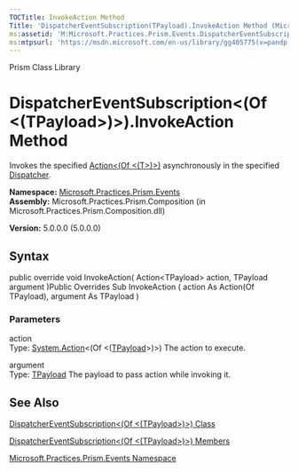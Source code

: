 ```yaml
---
TOCTitle: InvokeAction Method
Title: 'DispatcherEventSubscription(TPayload).InvokeAction Method (Microsoft.Practices.Prism.Events)'
ms:assetid: 'M:Microsoft.Practices.Prism.Events.DispatcherEventSubscription\`1.InvokeAction(System.Action{\`0},\`0)'
ms:mtpsurl: 'https://msdn.microsoft.com/en-us/library/gg405775(v=pandp.50)'
---
```


Prism Class Library

DispatcherEventSubscription&lt;(Of &lt;(TPayload&gt;)&gt;).InvokeAction Method
==================================================================================

Invokes the specified [Action&lt;(Of &lt;(T&gt;)&gt;)](http://msdn.microsoft.com/en-us/library/018hxwa8) asynchronously in the specified [Dispatcher](http://msdn.microsoft.com/en-us/library/ms615907).

**Namespace:** [Microsoft.Practices.Prism.Events](https://msdn.microsoft.com/library/microsoft.practices.prism.events)
**Assembly:** Microsoft.Practices.Prism.Composition (in Microsoft.Practices.Prism.Composition.dll)

**Version:** 5.0.0.0 (5.0.0.0)

## Syntax


public override void InvokeAction( Action&lt;TPayload&gt; action, TPayload argument )Public Overrides Sub InvokeAction ( action As Action(Of TPayload), argument As TPayload )

### Parameters

action  
Type: [System.Action](http://msdn.microsoft.com/en-us/library/018hxwa8)&lt;(Of &lt;([TPayload](https://msdn.microsoft.com/library/microsoft.practices.prism.events.dispatchereventsubscription%601)&gt;)&gt;)
The action to execute.

argument  
Type: [TPayload](https://msdn.microsoft.com/library/microsoft.practices.prism.events.dispatchereventsubscription%601)
The payload to pass action while invoking it.

See Also
--------


[DispatcherEventSubscription&lt;(Of &lt;(TPayload&gt;)&gt;) Class](https://msdn.microsoft.com/library/microsoft.practices.prism.events.dispatchereventsubscription%601)

[DispatcherEventSubscription&lt;(Of &lt;(TPayload&gt;)&gt;) Members](https://msdn.microsoft.com/allmembers.t:microsoft.practices.prism.events.dispatchereventsubscription%601)

[Microsoft.Practices.Prism.Events Namespace](https://msdn.microsoft.com/library/microsoft.practices.prism.events)
